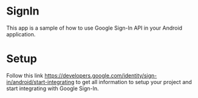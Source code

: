 # SignIn

This app is a sample of how to use Google Sign-In API in your Android application.

# Setup

Follow this link https://developers.google.com/identity/sign-in/android/start-integrating to get all information to setup your project and start integrating with Google Sign-In.
